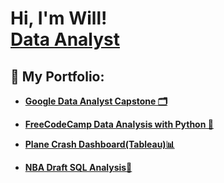 <h1>Hi, I'm Will! <br/><a href="https://www.linkedin.com/in/will-pepper/">Data Analyst</a> </h1>

<h2>📁 My Portfolio:</h2>

- <b><a href="https://github.com/WillPepperr/Google_Data_Analyst_Capstone">Google Data Analyst Capstone 🗂️</a></b>

- <b><a href="https://github.com/WillPepperr/Free_Code_Camp_Python_Data_Analysis_Projects">FreeCodeCamp Data Analysis with Python 🐍</a>

- <b><a href="https://public.tableau.com/app/profile/champion4000/viz/PlaneCrashDashboard_16789792231550/Dashboard1?publish=yes"/>Plane Crash Dashboard(Tableau)📊</a>

- <b><a href="https://github.com/WillPepperr/NBA_SQL"/>NBA Draft SQL Analysis🏀</a>
